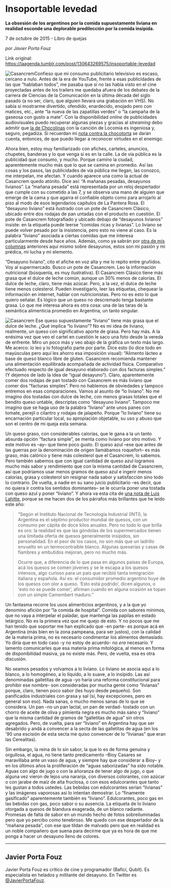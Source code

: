 # Insoportable levedad

**La obsesión de los argentinos por la comida supuestamente liviana en realidad esconde una deplorable predilección por la comida insípida.**

7 de octubre de 2015 - Libro de quejas

_por Javier Porta Fouz_

Link original: https://laagenda.tumblr.com/post/130643269575/insoportable-levedad

![Casancrem](https://64.media.tumblr.com/c11aa1c06be3a9ae5caa14e6b3e03ac9/tumblr_inline_pk0l2yr8ZI1t6q87u_500.jpg)Confieso que mi consumo publicitario televisivo es escaso, cercano a nulo. Antes de la era de YouTube, frente a esas publicidades de las que “hablaban todos”, me pasaba que si no las había visto en el cine proyectadas antes de los trailers me quedaba afuera de los debates de la carrera de Ciencias de la Comunicación en la última década del siglo pasado (a no ser, claro, que alguien llevara una grabación en VHS). No sabía si mostrarme divertido, ofendido, enardecido, enojado pero con matices, etc., ante “la nueva de las zapatillas verdes” o “la campaña de la gaseosa con gusto a mate”. Con la disponibilidad *online* de publicidades audiovisuales puedo recuperar algunas piezas y gracias al *streaming* debo admitir que [la de Chocolinas](https://youtu.be/JmJCDA3DU8k) con la canción de Locomía es ingeniosa y, seguro, pegadiza. Si recuerdan mi [nota contra la chocotorta](http://laagenda.buenosaires.gob.ar/post/121675667165/contra-la-chocotorta) se darán cuenta, entonces, de que puedo llegar a reconocer virtudes en el enemigo.

Ahora bien, estoy muy familiarizado con afiches, carteles, anuncios, chupetes, banderas y lo que venga si es en la calle. La de vía pública es la publicidad que consumo, y mucho. Porque camino la ciudad, aparentemente mucho más que lo que se camina en promedio. Así las cosas y los pasos, las publicidades de vía pública me llegan, las conozco, me interpelan, me afectan. Y cuando aparece una como la actual de Casancrem quedo atónito. Dice así: “A mañanas pesadas, desayunos livianos”. La “mañana pesada” está representada por un reloj despertador que cumple con su cometido a las 7, y se observa una mano de alguien que emerge de la cama y que agarra el confiable objeto como para arrojarlo al piso al modo de esos legendarios capítulos de La Pantera Rosa. El “desayuno liviano” está ilustrado con un pote de Casancrem Clásico, ubicado entre dos rodajas de pan untadas con el producto en cuestión. El pote de Casancrem fotografiado y ubicado debajo de “desayunos livianos” insiste: en la etiqueta puede leerse “comidas ricas y livianas”. Lo liviano se puede volver pesado por la insistencia, pero esto no viene al caso. Es la palabra “liviano” asociada a ciertas comidas que me interesa particularmente desde hace años. Además, como ya sabrán por [otra de mis columnas](http://laagenda.buenosaires.gob.ar/post/116865672520/desayuno-de-perdedores) anteriores aquí mismo sobre desayunos, estos son mi pasión y mi prédica, mi lucha y mi elemento.

“Desayuno liviano”, cito el afiche en voz alta y me lo repito entre gruñidos. Voy al supermercado. Busco un pote de Casancrem. Leo la información nutricional (búsquenla, es muy ilustrativa). El Casancrem Clásico tiene más grasa que el dulce de leche común, aunque un 30% menos de calorías. El dulce de leche, claro, tiene más azúcar. Pero, a la vez, el dulce de leche tiene menos colesterol. Pueden investigarlo, leer las etiquetas, chequear la información en internet, hablar con nutricionistas. Pero no es esto lo que quiero señalar. Es lógico que un queso no descremado tenga bastante grasa. Lo que me interesa ahora es otra cosa: una de las taras de la semántica alimenticia promedio en Argentina, un tanto singular.

![Casancrem](https://64.media.tumblr.com/c11aa1c06be3a9ae5caa14e6b3e03ac9/tumblr_inline_pk0l2yr8ZI1t6q87u_500.jpg) Ese queso supuestamente “liviano” tiene más grasa que el dulce de leche. ¿Qué implica “lo liviano”? No es mi idea de liviano, realmente, un queso con significativo aporte de grasa. Pero hay más. A la enésima vez que veo el cartel en cuestión le saco una foto desde la vereda de enfrente. Miro un poco más y veo abajo de la gráfica un texto más largo. Me acerco: lo leo y lo fotografío parte por parte. Dice esto (lo dice todo en mayúsculas pero aquí les ahorro esa imposición visual): “Alimento lácteo a base de queso blanco libre de gluten. Casancrem recomienda mantener una alimentación equilibrada acompañada de actividad física. Comparativo efectuado respecto de igual desayuno elaborado con dos facturas simples.” (Y dejemos de lado la idea de “igual desayuno”). Claro, aparentemente comer dos rodajas de pan tostado con Casancrem es más liviano que comer dos “facturas simples”. Pero no hablemos de obviedades y tampoco entremos en esas comparaciones. Vamos al asunto de “lo liviano”. No me imagino dos tostadas con dulce de leche, con menos grasas totales que el bendito queso untable, descriptas como “desayuno liviano”. Tampoco me imagino que se haga uso de la palabra “liviano” ante unos panes con tomate, perejil o cilantro y rodajas de jalapeño. Porque “lo liviano” tiene su encarnación particular local, su apropiación objetable, su uso y abuso que son el centro de mi queja esta semana.

Un queso graso, con considerables calorías, que le gana a la un tanto absurda opción “factura simple”, se menta como liviano por otro motivo. Y este motivo es –ay– que tiene poco gusto. El queso azul –ese que antes de las guerras por la denominación de origen llamábamos roquefort– es más graso, más calórico y tiene más colesterol que el Casancrem, lo sabemos. Pero también sabemos que con igual cantidad de queso azul logramos mucho más sabor y rendimiento que con la misma cantidad de Casancrem, así que podríamos usar menos gramos de queso azul e ingerir menos calorías, grasa y colesterol sin resignar nada sabor y satisfacción sino todo lo contrario. De vuelta, a nadie en su sano juicio publicitario –es decir, que no quiera ir contra los sentidos dominantes– se le ocurría poner una tostada con queso azul y poner “liviano”. Y ahora va esta cita de [una nota de Luis Lahitte](http://www.planetajoy.com/?Quesos_extremos%3A_las_variedades_mas_fuertes_de_la_gondola&page=ampliada&id=7659), porque se me hacen dos de los párrafos más brillantes que he leído este año:


> “Según el Instituto Nacional de Tecnología Industrial (INTI), la Argentina es el séptimo productor mundial de quesos, con un consumo per cápita de doce kilos anuales. Pero no todo lo que brilla es oro: la realidad es que las góndolas de los supermercados tienen una limitada oferta de quesos generalmente insípidos, sin personalidad. En el peor de los casos, no son más que un ladrillo envuelto en un termocontraíble blanco. Algunas queserías y casas de fiambres y embutidos mejoran, pero no mucho más.
> 
> Ocurre que, a diferencia de lo que pasa en algunos países de Europa, acá los quesos se comen jóvenes y se le escapa a los quesos intensos, algo curioso para un país que recibió tanta inmigración italiana y española. Así es: el consumidor promedio argentino huye de los quesos con olor a queso. ‘Esto está podrido’, dicen algunos, o 'esto no se puede comer’, afirman cuando en alguna ocasión se topan con un simple Camembert maduro.”
> 
> 

Un fantasma recorre los usos alimenticios argentinos, y a la que yo denomino afición por “la comida de hospital”. Comida con sabores mínimos, que no vaya a interpelar el paladar, que mantenga las papilas en estado letárgico. No es la primera vez que me quejo de esto. Y no pocos que me han tenido que soportar me han explicado que -en parte- es porque acá en Argentina (más bien en la zona pampeana, para ser justos), con la calidad de la materia prima, no es necesario condimentar los alimentos demasiado. Yo diría que en todo caso -y no estoy de acuerdo- no *era* necesario. Y lamento comunicarles que esa materia prima mitológica, al menos en forma de disponibilidad masiva, ya no existe más. Pero, de vuelta, esa es otra discusión.

No seamos pesados y volvamos a lo liviano. Lo liviano se asocia aquí a lo blanco, a lo homogéneo, a lo líquido, a lo suave, a lo insípido. Las así denominadas galletitas de agua -yo haría una reforma constitucional para prohibir ese nombre- son consideradas por mucha gente como “livianas” porque, claro, tienen poco sabor (les huyo desde pequeño). Son panificados industriales con grasa y sal (sí, hay excepciones, pero en general son eso). Nada sanas, o mucho menos sanas de lo que se considera. Un pan -no un pan lactal, un pan de verdad- tostado con un chorro de aceite de oliva y pimienta negra es mucho más sano y “liviano” que la misma cantidad de gramos de “galletitas de agua” sin otros agregados. Pero, de vuelta, para ser “liviano” en Argentina hay que ser desabrido y andá a convencer a la secta de las galletitas de agua (en los '90 una escisión de esta secta me quiso convencer de lo “livianas” que eran las Cerealitas).

Sin embargo, la reina de lo sin sabor, la que lo es de forma genuina y orgullosa, el agua, no tiene tanto predicamento –Bioy Casares se maravillaba ante un vaso de agua, y siempre hay que considerar a Bioy– y en los últimos años la proliferación de “aguas saborizadas” ha sido notable. Aguas con algo de jugo o con la añoranza de tener algo de jugo, o que alguna vez vieron de lejos una naranja, con diversos colorantes, con azúcar o con jarabe de maíz de alta fructosa, o con esos edulcorantes que tanto les gustan a todos ustedes. Las bebidas con edulcorantes serían “livianas” y las imágenes vaporosas así lo intentan demostrar. Lo “finamente gasificado” aparentemente también es “liviano”. Edulcorantes, poco gas en las bebidas con gas, poco sabor o su ausencia. La etiqueta de lo liviano otorgada a quesos de blandura exagerada, de un blanco radiante. Promesas de falta de sabor en un mundo hecho de fotos sobreiluminadas pero que yo percibo como tenebroso. Me quedo con ese despertador de la “mañana pesada”, con ese que tildan de malvado pero que en realidad es un noble compañero que suena para decirme que ya es hora de que me ponga a hacer un desayuno lleno de colores.

  




---

 Javier Porta Fouz
------------------

 Javier Porta Fouz es crítico de cine y programador (Bafici, Qubit). Es especialista en helados y militante del desayuno. En Twitter es [@JavierPortaFouz](https://twitter.com/JavierPortaFouz). 


